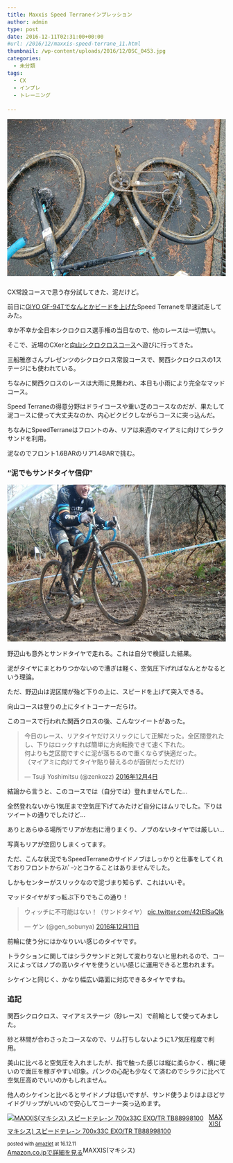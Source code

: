 ```yaml
---
title: Maxxis Speed Terraneインプレッション
author: admin
type: post
date: 2016-12-11T02:31:00+00:00
#url: /2016/12/maxxis-speed-terrane_11.html
thumbnail: /wp-content/uploads/2016/12/DSC_0453.jpg
categories:
  - 未分類
tags:
  - CX
  - インプレ
  - トレーニング

---
```

<div class="separator" style="clear: both; text-align: center;">
  <img border="0" height="362" src="/wp-content/uploads/2016/12/DSC_0453.jpg" width="640" />
</div>

###
CX常設コースで思う存分試してきた、泥だけど。

前日に<a href="/2016/12/maxxis-speed-terrane.html" target="_blank">GIYO GF-94Tでなんとかビードを上げた</a>Speed Terraneを早速試走してみた。

幸か不幸か全日本シクロクロス選手権の当日なので、他のレースは一切無い。

そこで、近場のCXerと<a href="http://www.massaenterprise.com/mukaiyama/cx" target="_blank">向山シクロクロスコース</a>へ遊びに行ってきた。

三船雅彦さんプレゼンツのシクロクロス常設コースで、関西シクロクロスの1ステージにも使われている。

ちなみに関西クロスのレースは大雨に見舞われ、本日も小雨により完全なマッドコース。

Speed Terraneの得意分野はドライコースや重い芝のコースなのだが、果たして泥コースに使って大丈夫なのか、内心ビクビクしながらコースに突っ込んだ。

ちなみにSpeedTerraneはフロントのみ、リアは来週のマイアミに向けてシラクサンドを利用。

泥なのでフロント1.6BARのリア1.4BARで挑む。



### &#8220;泥でもサンドタイヤ信仰&#8221;

<div class="separator" style="clear: both; text-align: center;">
  <img border="0" height="362" src="/wp-content/uploads/2016/12/DSC_0461.jpg" width="640" />
</div>

野辺山も意外とサンドタイヤで走れる。これは自分で検証した結果。

泥がタイヤにまとわりつかないので漕ぎは軽く、空気圧下げればなんとかなるという理論。

ただ、野辺山は泥区間が殆ど下りの上に、スピードを上げて突入できる。

向山コースは登りの上にタイトコーナーだらけ。

このコースで行われた関西クロスの後、こんなツイートがあった。

<blockquote class="twitter-tweet" data-lang="ja">
  <div dir="ltr" lang="ja">
    今日のレース、リアタイヤだけスリックにして正解だった。全区間登れたし、下りはロックすれば簡単に方向転換できて速く下れた。<br /> 何よりも芝区間ですぐに泥が落ちるので重くならず快適だった。<br /> （マイアミに向けてタイヤ貼り替えるのが面倒だっただけ）
  </div>

  <p>
    — Tsuji Yoshimitsu (@zenkozz) <a href="https://twitter.com/zenkozz/status/805390639269433345">2016年12月4日</a>
  </p>
</blockquote>

結論から言うと、このコースでは（自分では）登れませんでした…

全然登れないから1気圧まで空気圧下げてみたけど自分にはムリでした。下りはツイートの通りでしたけど…

ありとあらゆる場所でリアが左右に滑りまくり、ノブのないタイヤでは厳しい…

写真もリアが空回りしまくってます。

ただ、こんな状況でもSpeedTerraneのサイドノブはしっかりと仕事をしてくれておりフロントからｽﾊﾟｰﾝとコケることはありませんでした。

しかもセンターがスリックなので泥づまり知らず、これはいいぞ。

マッドタイヤがすっ転ぶ下りでもこの通り！

<blockquote class="twitter-tweet" data-lang="ja">
  <div dir="ltr" lang="ja">
    ウィッチに不可能はない！（サンドタイヤ） <a href="https://t.co/42tEISaQIk">pic.twitter.com/42tEISaQIk</a>
  </div>

  <p>
    — ゲン (@gen_sobunya) <a href="https://twitter.com/gen_sobunya/status/807812034658086912">2016年12月11日</a>
  </p>
</blockquote>

前輪に使う分にはかなりいい感じのタイヤです。

トラクションに関してはシラクサンドと対して変わりないと思われるので、コースによってはノブの高いタイヤを使うといい感じに運用できると思われます。

シケインと同じく、かなり幅広い路面に対応できるタイヤですね。



### 追記

関西シクロクロス、マイアミステージ（砂レース）で前輪として使ってみました。

砂と林間が合わさったコースなので、リム打ちしないように1.7気圧程度で利用。

美山に比べると空気圧を入れましたが、指で触った感じは縦に柔らかく、横に硬いので面圧を稼ぎやすい印象。パンクの心配も少なくて済むのでシラクに比べて空気圧高めでいいのかもしれません。

他人のシケインと比べるとサイドノブは低いですが、サンド使うよりはよほどサイドグリップがいいので安心してコーナー突っ込めます。

<div class="amazlet-box" style="margin-bottom: 0px;">
  <div class="amazlet-image" style="float: left; margin: 0px 12px 1px 0px;">
    <a href="http://www.amazon.co.jp/exec/obidos/ASIN/B01M8LR2G6/gensobunya-22/ref=nosim/" name="amazletlink" target="_blank"><img alt="MAXXIS(マキシス) スピードテレ-ン 700x33C EXO/TR TB88998100" src="https://images-fe.ssl-images-amazon.com/images/I/41RCDGuxsYL._SL160_.jpg" style="border: none;" /></a>
  </div>

  <div class="amazlet-info" style="line-height: 120%; margin-bottom: 10px;">
    <div class="amazlet-name" style="line-height: 120%; margin-bottom: 10px;">
<a href="http://www.amazon.co.jp/exec/obidos/ASIN/B01M8LR2G6/gensobunya-22/ref=nosim/" name="amazletlink" target="_blank">MAXXIS(マキシス) スピードテレ-ン 700x33C EXO/TR TB88998100</a></p>

<div class="amazlet-powered-date" style="font-size: 80%; line-height: 120%; margin-top: 5px;">
  posted with <a href="http://www.amazlet.com/" target="_blank" title="amazlet">amazlet</a> at 16.12.11
</div>


<div class="amazlet-detail">
MAXXIS(マキシス)


<div class="amazlet-sub-info" style="float: left;">
<div class="amazlet-link" style="margin-top: 5px;">
  <a href="http://www.amazon.co.jp/exec/obidos/ASIN/B01M8LR2G6/gensobunya-22/ref=nosim/" name="amazletlink" target="_blank">Amazon.co.jpで詳細を見る</a>
</div>

  </div>

  <div class="amazlet-footer" style="clear: left;">
  </div>
</div>